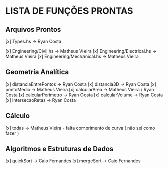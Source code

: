 # LISTA DE FUNÇÕES PRONTAS

## Arquivos Prontos
[x] Types.hs -> Ryan Costa

[x] Engineering/Civil.hs -> Matheus Vieira
[x] Engineering/Electrical.hs -> Matheus Vieira
[x] Engineering/Mechanical.hs -> Matheus Vieira


## Geometria Analítica
[x] distanciaEntrePontos -> Ryan Costa
[x] distancia3D -> Ryan Costa
[x] pontoMedio -> Matheus Vieira
[x] calcularArea -> Matheus Vieira / Ryan Costa
[x] calcularPerimetro -> Ryan Costa
[x] calcularVolume -> Ryan Costa
[x] intersecaoRetas -> Ryan Costa

## Cálculo
[x] todas -> Matheus Vieira - falta comprimento de curva ( não sei como fazer  )

## Algoritmos e Estruturas de Dados
[x] quickSort -> Caio Fernandes
[x] mergeSort -> Caio Fernandes

